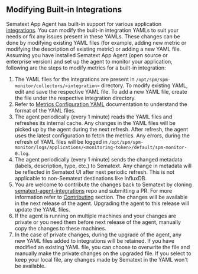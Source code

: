 ## Modifying Built-in Integrations
Sematext App Agent has built-in support for various application [integrations](https://github.com/sematext/sematext-agent-integrations). 
You can modify the built-in integration YAMLs to suit your needs or fix any issues present in these YAMLs.
These changes can be done by modifying existing YAML files (for example, adding new metric or modifying the description of existing metric) 
or adding a new YAML file. Assuming you have installed Sematext App Agent (open source or enterprise version) and
set up the agent to monitor your application, following are the steps to modify metrics for a built-in integration:

1. The YAML files for the integrations are present in `/opt/spm/spm-monitor/collectors/<integration>` directory.
   To modify existing YAML, edit and save the respective YAML file. To add a new YAML file, create the file under the 
   respective integration directory.
2. Refer to [Metrics Configuration YAML](/docs/metrics-yaml-format.md) documentation to understand the format of the YAML files.
3. The agent periodically (every 1 minute) reads the YAML files and refreshes its internal cache. Any changes in the YAML files 
   will be picked up by the agent during the next refresh. After refresh, the agent uses the latest configuration to fetch the metrics.
   Any errors, during the refresh of YAML files will be logged in `/opt/spm/spm-monitor/logs/applications/<monitoring-token>/default/spm-monitor-0.log`.
4. The agent periodically (every 1 minute) sends the changed metadata (labels, description, type, etc.) to Sematext. 
   Any change in metadata will be reflected in Sematext UI after next periodic refresh. This is not applicable to non-Sematext destinations like InfluxDB.
5. You are welcome to contribute the changes back to Sematext by cloning
   [sematext-agent-integrations](https://github.com/sematext/sematext-agent-integrations) repo and submitting a PR. 
   For more information refer to [Contributing](https://github.com/sematext/sematext-agent-integrations/blob/master/CONTRIBUTING.md)
   section. The changes will be available in the next release of the agent. Upgrading the agent to this release will update the YAML files.
6. If the agent is running on multiple machines and your changes are private or you need them before next release of the agent,
   manually copy the changes to these machines.   
7. In the case of private changes, during the upgrade of the agent, any new YAML files added to integrations will be retained. 
   If you have modified an existing YAML file, you can choose to overwrite the file and manually make the private changes 
   on the upgraded file. If you select to keep your local file, any changes made by Sematext in the YAML won't be available.
